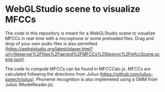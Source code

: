 # WebGLStudio scene to visualize MFCCs

The code in this repository is meant for a WebGLStudio scene to visualize MFCCs in real-time with a microphone or some preloaded files. Drag and drop of your own audio files is also permitted. (https://webglstudio.org/latest/player.html?url=fileserver%2Ffiles%2Fgerard%2FMFCCs%20lipsync%2FmfccScene.scene.json). 

The code to compute MFCCs can be found in MFCCCalc.js. MFCCs are calculated following the directions from Julius (https://github.com/julius-speech/julius). Phoneme recognition is also implemeted using a GMM from Julius (ModelReader.js). 
